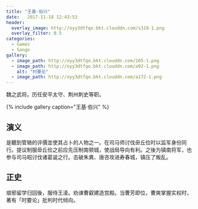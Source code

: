 ```yaml
---
title: "王基·伯兴"
date:   2017-11-18 12:43:53
header:
  overlay_image: http://oyy3dtfqo.bkt.clouddn.com/s319-1.png
  overlay_filter: 0.5
categories:
  - Games
  - Sango
gallery:
  - image_path: http://oyy3dtfqo.bkt.clouddn.com/205-1.png
  - image_path: http://oyy3dtfqo.bkt.clouddn.com/a92-1.png
    alt: "时要论"
  - image_path: http://oyy3dtfqo.bkt.clouddn.com/a172-1.png
---
```


魏之武将。历任安平太守、荆州刺史等职。

{% include gallery caption="王基·伯兴" %}

## 演义

是聽到管辂的评價並使其占卜的人物之一。在司马师讨伐毌丘俭时以监军身份同行。提议制服毌丘俭之前应先压制南顿城，使战局导向有利。之後为镇南将军，也参与司马昭讨伐诸葛诞之行。击破朱異、唐咨攻进寿春城，镇压了叛乱。

## 正史

琅邪留学归回後，服侍王淩。劝谏曹叡建造宫殿。当曹芳即位，曹爽掌握实权时，著有「时要论」批判时代倾向。